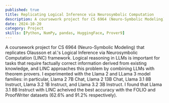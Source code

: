 ```yaml
---
published: true
title: Replicating Logical Inference via Neurosymbolic Computation
description: A coursework project for CS 6964 (Neuro-Symbolic Modeling) that replicates Olausson et al.'s Logical Inference via Neurosymbolic Computation (LINC) framework.
date: 2024-10-20
category: Project
skills: [Python, NumPy, pandas, HuggingFace, Prover9]
---
```


A coursework project for CS 6964 (Neuro-Symbolic Modeling) that replicates Olausson et al.'s Logical Inference via Neurosymbolic Computation (LINC) framework. Logical reasoning in LLMs is important for tasks that require factually correct information derived from existing knowledge, and LINC approaches this problem by combining LLMs with theorem provers. I experimented with the Llama 2 and LLama 3 model families: in particular, Llama 2 7B Chat, Llama 2 13B Chat, Llama 3.1 8B Instruct, Llama 3.2 1B Instruct, and Llama 3.2 3B Instruct. I found that Llama 3.1 8B Instruct with LINC acheived the best accuracy with the FOLIO and ProofWriter datasets (62.6% and 91.2% respectively).

